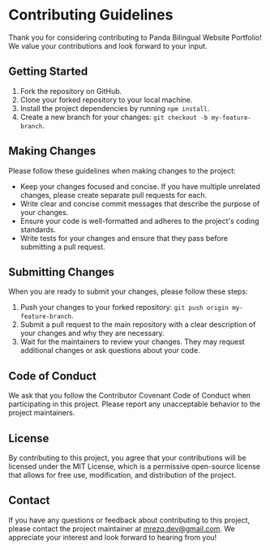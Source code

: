 # Contributing Guidelines

Thank you for considering contributing to Panda Bilingual Website Portfolio! We value your contributions and look forward to your input.

## Getting Started

1. Fork the repository on GitHub.
2. Clone your forked repository to your local machine.
3. Install the project dependencies by running `npm install`.
4. Create a new branch for your changes: `git checkout -b my-feature-branch`.

## Making Changes

Please follow these guidelines when making changes to the project:

- Keep your changes focused and concise. If you have multiple unrelated changes, please create separate pull requests for each.
- Write clear and concise commit messages that describe the purpose of your changes.
- Ensure your code is well-formatted and adheres to the project's coding standards.
- Write tests for your changes and ensure that they pass before submitting a pull request.

## Submitting Changes

When you are ready to submit your changes, please follow these steps:

1. Push your changes to your forked repository: `git push origin my-feature-branch`.
2. Submit a pull request to the main repository with a clear description of your changes and why they are necessary.
3. Wait for the maintainers to review your changes. They may request additional changes or ask questions about your code.

## Code of Conduct

We ask that you follow the Contributor Covenant Code of Conduct when participating in this project. Please report any unacceptable behavior to the project maintainers.

## License

By contributing to this project, you agree that your contributions will be licensed under the MIT License, which is a permissive open-source license that allows for free use, modification, and distribution of the project.

## Contact

If you have any questions or feedback about contributing to this project, please contact the project maintainer at mrezq.dev@gmail.com. We appreciate your interest and look forward to hearing from you!
